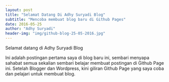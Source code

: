 ```yaml
---
layout: post
title: "Selamat Datang Di Adhy Suryadi Blog"
subtitle: "Mencoba membuat blog baru di Github Pages"
date: 2016-05-25
author: "Adhy Suryadi"
header-img: "img/github-blog-25-05-2016.jpg"
---
```


<p>Selamat datang di Adhy Suryadi Blog</p>

<p>Ini adalah postingan pertama saya di blog baru ini, sembari menyapa sahabat semua sekalian sembari belajar membuat postingan di Github Page ini. Setelah Blogger dan Wordpress, kini giliran Github Page yang saya coba dan pelajari untuk membuat blog.</p>
